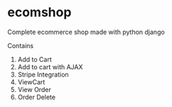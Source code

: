 # ecomshop

Complete ecommerce shop made with python django

Contains
1) Add to Cart
2) Add to cart with AJAX
3) Stripe Integration
4) ViewCart
5) View Order
6) Order Delete
